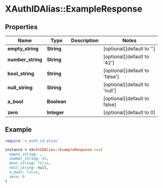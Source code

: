 # XAuthIDAlias::ExampleResponse

## Properties

| Name | Type | Description | Notes |
| ---- | ---- | ----------- | ----- |
| **empty_string** | **String** |  | [optional][default to &#39;&#39;] |
| **number_string** | **String** |  | [optional][default to &#39;42&#39;] |
| **bool_string** | **String** |  | [optional][default to &#39;false&#39;] |
| **null_string** | **String** |  | [optional][default to &#39;null&#39;] |
| **a_bool** | **Boolean** |  | [optional][default to false] |
| **zero** | **Integer** |  | [optional][default to 0] |

## Example

```ruby
require 'x_auth_id_alias'

instance = XAuthIDAlias::ExampleResponse.new(
  empty_string: ,
  number_string: 42,
  bool_string: false,
  null_string: null,
  a_bool: false,
  zero: 0
)
```

